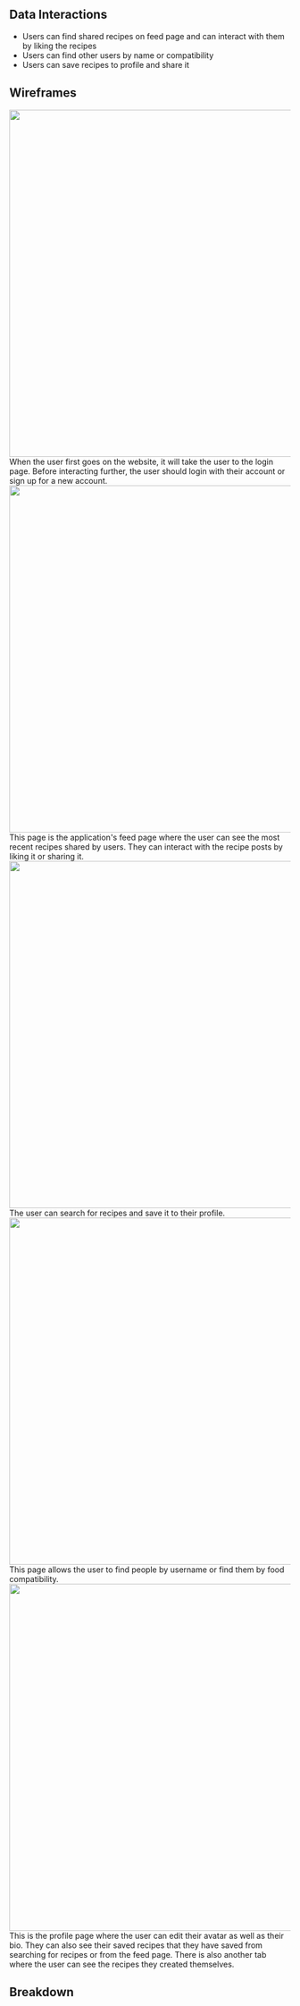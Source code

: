## **Data Interactions**

 - Users can find shared recipes on feed page and can interact with them by liking the recipes
- Users can find other users by name or compatibility
- Users can save recipes to profile and share it

## **Wireframes**
<img src="https://github.com/william-murphy/cs326-final-pi/blob/main/docs/milestone1-images/login.PNG" width="700" height="621">
When the user first goes on the website, it will take the user to the login page. Before interacting further, the user should login with their account or sign up for a new account.
<space>
<img src="https://github.com/william-murphy/cs326-final-pi/blob/main/docs/milestone1-images/feed.PNG" width="700" height="621">
This page is the application's feed page where the user can see the most recent recipes shared by users. They can interact with the recipe posts by liking it or sharing it.

<img src="https://github.com/william-murphy/cs326-final-pi/blob/main/docs/milestone1-images/recipes.PNG" width="700" height="621">
The user can search for recipes and save it to their profile.

<img src="https://github.com/william-murphy/cs326-final-pi/blob/main/docs/milestone1-images/people.PNG" width="700" height="621">
This page allows the user to find people by username or find them by food compatibility.

<img src="https://github.com/william-murphy/cs326-final-pi/blob/main/docs/milestone1-images/profile-savedrecipes.PNG" width="700" height="621">
This is the profile page where the user can edit their avatar as well as their bio. They can also see their saved recipes that they have saved from searching for recipes or from the feed page. There is also another tab where the user can see the recipes they created themselves.

## **Breakdown**
